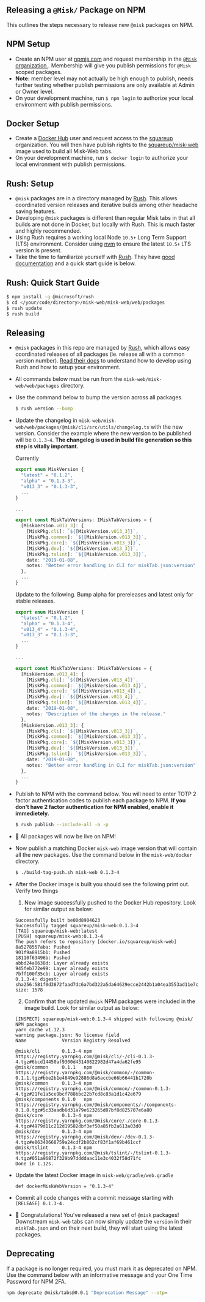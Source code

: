 ## Releasing a `@Misk/` Package on NPM

This outlines the steps necessary to release new `@misk` packages on NPM.

## NPM Setup

- Create an NPM user at [npmjs.com](http://npmjs.com/) and request membership in the [`@Misk` organization ](https://www.npmjs.com/org/misk). Membership will give you publish permissions for `@Misk` scoped packages.
- **Note:** member level may not actually be high enough to publish, needs further testing whether publish permissions are only available at Admin or Owner level.
- On your development machine, run `$ npm login` to authorize your local environment with publish permissions.

## Docker Setup

- Create a [Docker Hub](https://hub.docker.com/) user and request access to the [squareup](https://cloud.docker.com/u/squareup) organization. You will then have publish rights to the [squareup/misk-web](https://cloud.docker.com/u/squareup/repository/docker/squareup/misk-web) image used to build all Misk-Web tabs.
- On your development machine, run `$ docker login` to authorize your local environment with publish permissions.

## Rush: Setup

- `@misk` packages are in a directory managed by [Rush](https://rushjs.io/). This allows coordinated version releases and iterative builds among other headache saving features.
- Developing `@misk` packages is different than regular Misk tabs in that all builds are not done in Docker, but locally with Rush. This is much faster and highly recommended.
- Using Rush requires a working local Node `10.5+` Long Term Support (LTS) environment. Consider using [nvm](https://github.com/creationix/nvm) to ensure the latest `10.5+` LTS version is present.
- Take the time to familiarize yourself with [Rush](https://rushjs.io/). They have [good documentation](https://rushjs.io/pages/intro/welcome/) and a quick start guide is below.

## Rush: Quick Start Guide

```Bash
$ npm install -g @microsoft/rush
$ cd </your/code/directory>/misk-web/misk-web/web/packages
$ rush update
$ rush build
```

## Releasing

- `@misk` packages in this repo are managed by [Rush](https://rushjs.io/), which allows easy coordinated releases of all packages (ie. release all with a common version number). [Read their docs](https://rushjs.io/pages/intro/welcome/) to understand how to develop using Rush and how to setup your environment.
- All commands below must be run from the `misk-web/misk-web/web/packages` directory.
- Use the command below to bump the version across all packages.

  ```Bash
  $ rush version --bump
  ```

- Update the changelog in `misk-web/misk-web/web/packages/@misk/cli/src/utils/changelog.ts` with the new version. Consider the example where the new version to be published will be `0.1.3-4`. **The changelog is used in build file generation so this step is vitally important.**

  Currently

  ```Typescript
  export enum MiskVersion {
    "latest" = "0.1.2",
    "alpha" = "0.1.3-3",
    "v013_3" = "0.1.3-3",
    ...
  }

  ...

  export const MiskTabVersions: IMiskTabVersions = {
    [MiskVersion.v013_3]: {
      [MiskPkg.cli]: `${[MiskVersion.v013_3]}`,
      [MiskPkg.common]: `${[MiskVersion.v013_3]}`,
      [MiskPkg.core]: `${[MiskVersion.v013_3]}`,
      [MiskPkg.dev]: `${[MiskVersion.v013_3]}`,
      [MiskPkg.tslint]: `${[MiskVersion.v013_3]}`,
      date: "2019-01-08",
      notes: "Better error handling in CLI for miskTab.json:version"
    },
    ...
  }
  ```

  Update to the following. Bump alpha for prereleases and latest only for stable releases.

  ```Typescript
  export enum MiskVersion {
    "latest" = "0.1.2",
    "alpha" = "0.1.3-4",
    "v013_4" = "0.1.3-4",
    "v013_3" = "0.1.3-3",
    ...
  }

  ...

  export const MiskTabVersions: IMiskTabVersions = {
    [MiskVersion.v013_4]: {
      [MiskPkg.cli]: `${[MiskVersion.v013_4]}`,
      [MiskPkg.common]: `${[MiskVersion.v013_4]}`,
      [MiskPkg.core]: `${[MiskVersion.v013_4]}`,
      [MiskPkg.dev]: `${[MiskVersion.v013_4]}`,
      [MiskPkg.tslint]: `${[MiskVersion.v013_4]}`,
      date: "2019-01-08",
      notes: "Description of the changes in the release."
    },
    [MiskVersion.v013_3]: {
      [MiskPkg.cli]: `${[MiskVersion.v013_3]}`,
      [MiskPkg.common]: `${[MiskVersion.v013_3]}`,
      [MiskPkg.core]: `${[MiskVersion.v013_3]}`,
      [MiskPkg.dev]: `${[MiskVersion.v013_3]}`,
      [MiskPkg.tslint]: `${[MiskVersion.v013_3]}`,
      date: "2019-01-08",
      notes: "Better error handling in CLI for miskTab.json:version"
    },
    ...
  }
  ```

- Publish to NPM with the command below. You will need to enter TOTP 2 factor authentication codes to publish each package to NPM. **If you don't have 2 factor authentication for NPM enabled, enable it immedietely.**

  ```Bash
  $ rush publish --include-all -a -p
  ```

- 🎉 All packages will now be live on NPM!

- Now publish a matching Docker `misk-web` image version that will contain all the new packages. Use the command below in the `misk-web/docker` directory.

  ```Bash
  $ ./build-tag-push.sh misk-web 0.1.3-4
  ```

- After the Docker image is built you should see the following print out. Verify two things

  1. New image successfully pushed to the Docker Hub repository. Look for similar output as below:

  ```
  Successfully built be00d8904623
  Successfully tagged squareup/misk-web:0.1.3-4
  [TAG] squareup/misk-web:latest
  [PUSH] squareup/misk-web:0.1.3-4
  The push refers to repository [docker.io/squareup/misk-web]
  8a5278557aba: Pushed
  901f9a8915b1: Pushed
  18110f63496b: Pushed
  abbd24a8638d: Layer already exists
  945feb772e99: Layer already exists
  7bff100f35cb: Layer already exists
  0.1.3-4: digest: sha256:581f0d3872faad7dc6a7bd322a5da64629ecce2442b1a04ea3553ad11e7c6e96 size: 1578
  ```

  2. Confirm that the updated `@misk` NPM packages were included in the image build. Look for similar output as below:

  ```
  [INSPECT] squareup/misk-web:0.1.3-4 shipped with following @misk/ NPM packages
  yarn cache v1.12.3
  warning package.json: No license field
  Name             Version Registry Resolved

  @misk/cli        0.1.3-4 npm      https://registry.yarnpkg.com/@misk/cli/-/cli-0.1.3-4.tgz#6bcd14450af9300d43140822982d47a4da62fe95
  @misk/common     0.1.1   npm      https://registry.yarnpkg.com/@misk/common/-/common-0.1.1.tgz#bbe2b1e4849e92886d8a6accbe66b66441b1720b
  @misk/common     0.1.3-4 npm      https://registry.yarnpkg.com/@misk/common/-/common-0.1.3-4.tgz#21fe1a5ce9bcf788bbc22b7cd8c83a1d1c42e679
  @misk/components 0.1.0   npm      https://registry.yarnpkg.com/@misk/components/-/components-0.1.0.tgz#5c33aadb6d31a79e623265d07bf8d825707e6a80
  @misk/core       0.1.3-4 npm      https://registry.yarnpkg.com/@misk/core/-/core-0.1.3-4.tgz#4979d11c212d19582dbf3ef50a85fb2a613a03d0
  @misk/dev        0.1.3-4 npm      https://registry.yarnpkg.com/@misk/dev/-/dev-0.1.3-4.tgz#e86340668759a24cdf2b862cf83f1af69b461ccf
  @misk/tslint     0.1.3-4 npm      https://registry.yarnpkg.com/@misk/tslint/-/tslint-0.1.3-4.tgz#051a96872f329b97ddddaac11e3c4032f58d71fc
  Done in 1.12s.
  ```

- Update the latest Docker image in `misk-web/gradle/web.gradle`

  ```Gradle
  def dockerMiskWebVersion = "0.1.3-4"
  ```

- Commit all code changes with a commit message starting with `[RELEASE] 0.1.3-4.`

- 🎉 Congratulations! You've released a new set of `@misk` packages! Downstream `misk-web` tabs can now simply update the `version` in their `miskTab.json` and on their next build, they will start using the latest packages.

## Deprecating

If a package is no longer required, you must mark it as deprecated on NPM. Use the command below with an informative message and your One Time Password for NPM 2FA.

```Bash
npm deprecate @misk/tabs@0.0.1 "Deprecation Message" --otp=
```
